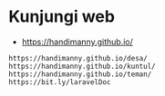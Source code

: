 # Kunjungi web

* https://handimanny.github.io/

```
https://handimanny.github.io/desa/
https://handimanny.github.io/kuntul/
https://handimanny.github.io/teman/
https://bit.ly/laravelDoc
```
